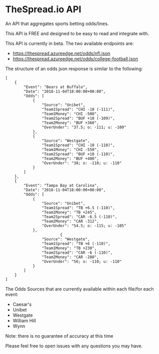 # TheSpread.io API

An API that aggregates sports betting odds/lines.

This API is FREE and designed to be easy to read and integrate with.

This API is currently in beta. The two available endpoints are:

 - https://thespread.azureedge.net/odds/nfl.json
 - https://thespread.azureedge.net/odds/college-football.json
 
The structure of an odds json response is similar to the following:

```
[
    {
        "Event": "Bears at Buffalo",
        "Date": "2018-11-04T18:00:00+00:00",
        "Odds": [
            {
                "Source": "Unibet",
                "Team1Spread": "CHI -10 (-111)",
                "Team1Money": "CHI -500",
                "Team2Spread": "BUF +10 (-109)",
                "Team2Money": "BUF +360",
                "OverUnder": "37.5; o: -111; u: -109"
            },
            {
                "Source": "Westgate",
                "Team1Spread": "CHI -10 (-110)",
                "Team1Money": "CHI -550",
                "Team2Spread": "BUF +10 (-110)",
                "Team2Money": "BUF +400",
                "OverUnder": "38; o: -110; u: -110"
            }
        ]
    },
    {
        "Event": "Tampa Bay at Carolina",
        "Date": "2018-11-04T18:00:00+00:00",
        "Odds": [
            {
                "Source": "Unibet",
                "Team1Spread": "TB +6.5 (-110)",
                "Team1Money": "TB +245",
                "Team2Spread": "CAR -6.5 (-110)",
                "Team2Money": "CAR -312",
                "OverUnder": "54.5; o: -115; u: -105"
            },
                        {
                "Source": "Westgate",
                "Team1Spread": "TB +6 (-110)",
                "Team1Money": "TB +230",
                "Team2Spread": "CAR -6 (-110)",
                "Team2Money": "CAR -280",
                "OverUnder": "56; o: -110; u: -110"
            }
        ]
    }
]
```

The Odds Sources that are currently available within each file/for each event:
 - Caesar's
 - Unibet
 - Westgate
 - William Hill
 - Wynn


Note: there is no guarantee of accuracy at this time


Please feel free to open issues with any questions you may have.
